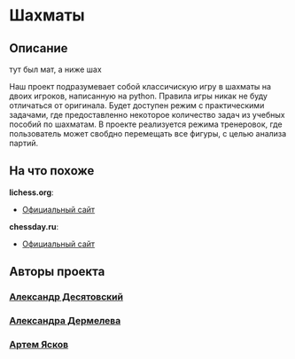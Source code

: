 # Шахматы

## Описание

тут был мат, а ниже шах

Наш проект подразумевает собой классичискую игру в шахматы на двоих игроков, написанную на python. Правила игры никак не буду отличаться от оригинала. Будет доступен режим с практическими задачами, где предоставленно некоторое количество задач из учебных пособий по шахматам. В проекте реализуется режима тренеровок, где пользователь может свобдно перемещать все фигуры, с целью анализа партий. 

## На что похоже

**lichess.org**:
- [Официальный сайт](https://lichess.org/ "Официальный сайт")

**chessday.ru**:
- [Официальный сайт](https://chessday.ru/play-online/computer "Официальный сайт")

## Авторы проекта

### [Александр Десятовский](https://github.com/Gentlem4n72 "Александра Десятовский")
### [Александра Дермелева](https://github.com/al3ksandraa "Александра Дермелева")
### [Артем Ясков](https://github.com/ScaryOrange "Ясков Артем")
